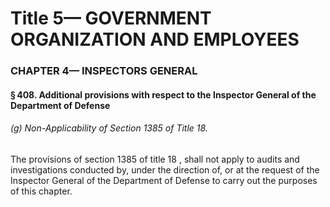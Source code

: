 
# Title 5— GOVERNMENT ORGANIZATION AND EMPLOYEES
### CHAPTER 4— INSPECTORS GENERAL
#### § 408. Additional provisions with respect to the Inspector General of the Department of Defense
###### (g) Non-Applicability of Section 1385 of Title 18.

The provisions of section 1385 of title 18 , shall not apply to audits and investigations conducted by, under the direction of, or at the request of the Inspector General of the Department of Defense to carry out the purposes of this chapter.
